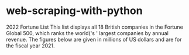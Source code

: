 # web-scraping-with-python
2022 Fortune List This list displays all 18 British companies in the Fortune Global 500, which ranks the world('s ' largest companies by annual revenue. The figures below are given in millions of US dollars and are for the fiscal year 2021.
